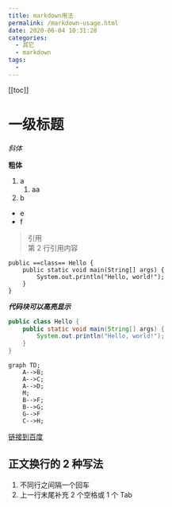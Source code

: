 ```yaml
---
title: markdown用法
permalink: /markdown-usage.html
date: 2020-06-04 10:31:28
categories: 
  - 其它
  - markdown
tags: 
  - 
---
```


[[toc]]

# 一级标题

_斜体_

**粗体**

1. a
   1. aa
2. b

- e
- f

> 引用<br>
> 第 2 行引用内容

```
public ==class== Hello {
    public static void main(String[] args) {
        System.out.println("Hello, world!");
    }
}
```

_**代码块可以高亮显示**_

```java
public class Hello {
    public static void main(String[] args) {
        System.out.println("Hello, world!");
    }
}
```

```mermaid
graph TD;
    A-->B;
    A-->C;
    A-->D;
    M;
    B-->F;
    B-->G;
    G-->F
    C-->H;
```

[链接到百度](https://www.baidu.com)

## 正文换行的 2 种写法

1. 不同行之间隔一个回车
2. 上一行末尾补充 2 个空格或 1 个 Tab
